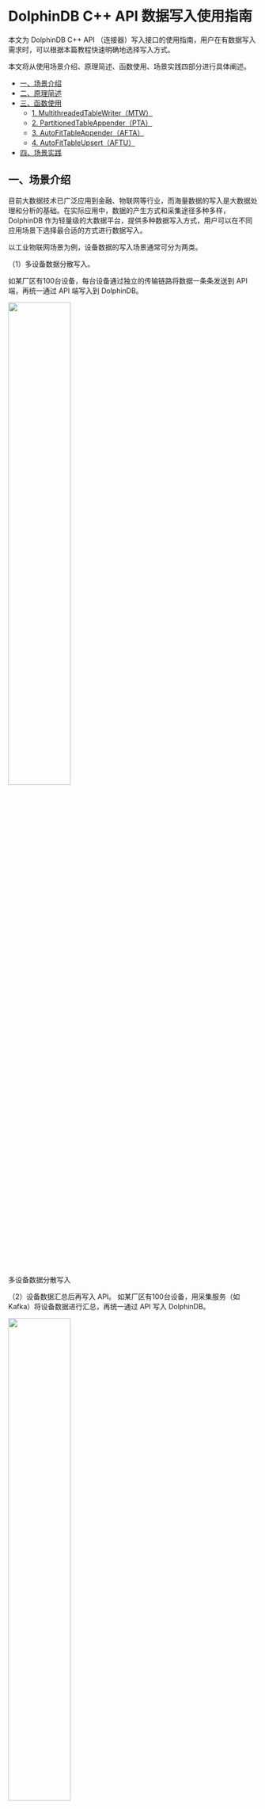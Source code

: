 # DolphinDB C++ API 数据写入使用指南

本文为 DolphinDB C++ API （连接器）写入接口的使用指南，用户在有数据写入需求时，可以根据本篇教程快速明确地选择写入方式。

本文将从使用场景介绍、原理简述、函数使用、场景实践四部分进行具体阐述。
- [一、场景介绍](#一场景介绍)
- [二、原理简述](#二原理简述)
- [三、函数使用](#三函数使用)
	- [1. MultithreadedTableWriter（MTW）](#1-multithreadedtablewritermtw)
	- [2. PartitionedTableAppender（PTA）](#2-partitionedtableappenderpta)
	- [3. AutoFitTableAppender（AFTA）](#3-autofittableappenderafta)
	- [4. AutoFitTableUpsert（AFTU）](#4-autofittableupsertaftu)
- [四、场景实践](#四场景实践)

## 一、场景介绍

目前大数据技术已广泛应用到金融、物联网等行业，而海量数据的写入是大数据处理和分析的基础。在实际应用中，数据的产生方式和采集途径多种多样，DolphinDB 作为轻量级的大数据平台，提供多种数据写入方式，用户可以在不同应用场景下选择最合适的方式进行数据写入。

以工业物联网场景为例，设备数据的写入场景通常可分为两类。

（1）多设备数据分散写入。

如某厂区有100台设备，每台设备通过独立的传输链路将数据一条条发送到 API 端，再统一通过 API 端写入到 DolphinDB。

<img src="./images/ddb_cpp_api_connector/1_1.png" width=50%>

多设备数据分散写入

（2）设备数据汇总后再写入 API。
如某厂区有100台设备，用采集服务（如 Kafka）将设备数据进行汇总，再统一通过 API 写入 DolphinDB。

<img src="./images/ddb_cpp_api_connector/1_2.png" width=50%>

设备数据汇总写入

针对以上场景，DolphinDB C++ API 提供了多种写入方法，以实现不同来源数据的高效写入：

| **设备场景**     | **写入DolphinDB表的类型** | **调用DolphinDB 函数**            | **实现方式**    |
|--------------|----------------------|-------------------------------|-------------|
| 多设备数据一条条分散写入 | ALL                  | MTW（MultithreadedTableWriter） | 缓冲行数据后并行写入  |
| 设备数据汇总写入     | ALL                  | MTW（MultithreadedTableWriter） | 将合并的行数据并行写入 |
| 设备数据汇总写入     | 内存表                  | tableInsert                   | 单表写入        |
| 设备数据汇总写入     | 分布式表                 | PTA（PartitionedTableAppender） | 多线程按列批量写入   |
| 设备数据汇总写入     | 分布式表                 | AFTA（AutoFitTableAppender）    | 单线程按列批量写入   |

MTW 的写入方式可以适配多种写入场景，推荐首次接触 DolphinDB 的用户使用 MTW 方法；

tableInsert 方法可以将汇总数据简单快速地写入内存表；

而对于分布式表，C++ API 提供了保障并行写入的 PTA 方法，以及更简单易用，能自动转换写入数据字段类型的 AFTA/AFTU 方法。

## 二、原理简述

传统的开发人员通常对关系型数据库的行式存储（Row-Based）比较熟悉，数据按单行或多行的方式提交并写入，这种写入方式很容易理解，但是基于行式存储的数据库实际上并不是为大数据处理而设计的，海量数据的写入很容易遇到性能瓶颈。

DolphinDB 采用列式存储（Column-Based），在内存中维护一个 Cache Engine，当数据写入文件时，并不是直接写入到磁盘，而是先写入操作系统的缓冲页面中，再批量写入磁盘。为了确保写入数据不会在内存中丢失， DolphinDB 使用 WAL（Write Ahead Logging）的机制。详情可参考 DolphinDB 用户手册的[数据模型](https://www.dolphindb.cn/cn/help/DatabaseandDistributedComputing/Database/DataModel.html)。

以一个5列（字段）的数据表为例，写入100万行的数据时，行式存储按行方式提交并写入，需要执行100万次的文件写入操作；而列式存储对单列进行写入，可以按列一次性提交100万个值，最少仅需5次文件操作就能完成数据写入。两种写入方式在海量数据的处理方面性能差异巨大。

<img src="./images/ddb_cpp_api_connector/2_1.png" width=60%>

行式存储和列式存储对比（图片来源于网络）

通常我们在为大数据应用场景规划写入方式前，需要理解以上列式存储的写入方式。按列批量写入能最大化发挥列式存储的优势，而当实际场景下多个设备写入数据较为分散时，可以选择有数据缓冲的 API 方法如 MTW，以获得最佳写入性能。

DolphinDB C++ API 支持多种数据写入方法，涵盖多样化的写入场景需求，主要特点如下：

| **写入方式 **              | **特点 **                                                                                       |
|----------------------------|-------------------------------------------------------------------------------------------------|
| MTW                        | - 官方推荐用法<br/> - 按行接收数据<br/> - 内置数据缓冲队列<br/> - 多线程异步并发写入<br/>       |
| tableInsert                | - 方便简单，速度快<br/> - 事务机制下，同一分区不能同时写入两条数据，因此不建议写入分布式表<br/> |
| PTA                        | - 按表写入<br/> - 内置连接池<br/> - 自动按分区同步并行写入<br/>                                 |
| AFTA                       | - 自动转换字段类型写入<br/> - 适用于历史数据整表落盘，追加写入<br/> - 单线程同步写入<br/>       |
| AFTU                       | - AFTA 更新写的版本                                                                               |
| BatchTableWriter（旧版本） | - 因兼容性而保留的旧版函数<br/> - 实时数据落盘，数据按行写入<br/> - 单线程同步写入<br/>         |

- MTW 支持高效按行写入，通过内置数据缓冲队列，MTW 将数据统一发送到 DolphinDB ，可以保证单条数据的写入效率，适用于多设备一条条分散写入场景。当性能要求不高时，也可用于第三方平台汇总数据后批量写入 API 的场景。
  MTW 是对 BatchTableWriter（旧版本）的升级，二者均支持数据分散地从第三方平台传输到客户端的场景。MTW 的默认功能和 BatchTableWriter 一致，但支持多线程的并发写入。目前 BatchTableWriter 方式已经完全被 MTW 替代，仅因为兼容性而保留。
- tableInsert 使用简单高效，可以支持数据汇总写入场景，若写入的 DolphinDB 表为内存表，可以选择 tableInsert 或者 PTA；但 tableInsert 没有分区写入保障机制，在开启事务机制的情况下，不建议写入分布式表。
- PTA 能够自动按分区实现同步并行写入，适用于数据汇总写入场景。按列并行写入的机制确保了 PTA 方式在批量写入场景下拥有性能优势。
- AFTA 能够自动将 C++ 字段类型转换为 DolphinDB 字段类型完成写入，使用上较 PTA 更为简单，同样适合数据汇总写入场景。PTA 的写入速度要好于 AFTA，在对写入效率有要求且仅进行追加写的情况下，建议优先考虑 PTA。
- AFTU 是 AFTA 的更新写版本，更适合于重复数据存在的场景，读取新数据不存在重复时直接插入，存在重复时更新。针对数据写入是否需要更新，即当写入的数据在数据库中已有相同的主键或者相同的指定字段时，选择更新该条旧数据或者直接插入新数据，C++ API 给出了不同的写入方式。其中，MTW 内部分别实现了更新写和追加写，以 *mode* 参数的形式提供选择；而 PTA 仅提供了追加写的方式。

MTW，PTA，AFTA，AFTU 四种方法涵盖了绝大多数写入场景，其底层实现均调用了 `tableInsert` 或 `upsert!` （DolphinDB 脚本函数，关于 `tableInsert` 的更多介绍请参考 [tableInsert — DolphinDB 2.0 documentation](https://www.dolphindb.cn/cn/help/FunctionsandCommands/FunctionReferences/t/tableInsert.html)）。下节将重点介绍 MTW，PTA，AFTA，AFTU 四种函数的使用。

DolphinDB C++ API 的具体安装教程可参考 [README_CN.md · dolphindb/api-cplusplus - Gitee](https://gitee.com/dolphindb/api-cplusplus/blob/release200/README_CN.md)。

## 三、函数使用

### 1. MultithreadedTableWriter（MTW）

MTW 可以向内存表、流表、分区表、维度表中写入数据。不仅在内部实现并发写入，还可在 API 端创建多个 MTW 对象并发执行写入任务，MTW 也支持整型、时间等类型的内部自动转换。

MTW 在 API 端维护一个数据缓冲队列，API 端可调用写线程将数据按条持续写入缓冲队列，数据在缓冲队列堆积到一定数量后将一并被传送到服务器端。客户端创建出用户指定数目的 DolphinDB 连接，然后按照分区分配写入数据。在事务机制下，DolphinDB 不允许多个线程同时向同一个分区写入数据。

首先创建一个 MTW 对象。创建 MTW 时可指定每列的压缩方式。代码如下：

```
vector<COMPRESS_METHOD> compress;
for(int i=0;i<102;i++)compress.push_back(COMPRESS_LZ4);   // 每列的压缩方式
MultithreadedTableWriter writer(
      "127.0.0.1", 9900, "admin","123456","dfs://test_MultithreadedTableWriter","collect",NULL,false,NULL,1000,1,10,"deviceid", &compress);   
```

MTW 的构造函数参数详见 [README_CN.md · dolphindb/api-cplusplus - Gitee](https://gitee.com/dolphindb/api-cplusplus/blob/release200/README_CN.md#832-multithreadedtablewriter) 。另外，*dbName*，*partitionColumnName*，*threadCount* 三个参数在写入不同类型的表时有很大区别，具体见下表。

| **表类型** | **参数1：dbName** | **参数2：partitionColumnName** | **参数3：threadCount** |
| :--------- | :---------------- | :----------------------------- | :--------------------- |
| 内存表     | “”                | 任意字段                       | >=1                    |
| 流表       | “”                | 任意字段                       | >=1                    |
| 分区表     | 实际数据库名      | 某个分区字段                   | >=1                    |
| 维度表     | 实际数据库名      | “”                             | 1                      |

接着在 API 端创建子线程插入数据到缓冲队列。当需要写入的数据量较大时，可根据实际情况在 API 端使用更多的线程。insert 方法需传入一个 ErrorCodeInfo 对象和一串变长参数，每个变长参数都代表一个字段值。

具体代码如下：

```
int rows = 1000; //行数
int cols = 5;   //列数
vector<ConstantSP> datas;
TableSP bt = conn.run("t0 = loadText('"+DATA_FIRE+"');t0");// 模拟数据源从 csv 文件导入
for(int i = 0; i< rows; ++i){
    for(int j = 0; j < cols; ++j)
        datas.emplace_back(bt->getColumn(j)->get(i));
}
// 创建线程
thread t([&]() {
    try {
        for(int i=0;i < bt->rows();i++){
           ErrorCodeInfo pErrorInfo;
           writer.insert(pErrorInfo,
                      datas[0], datas[1], datas[2], datas[3], datas[4] // 含5个字段的数据
           );
        }
    }catch (exception &e) {
         cerr << "MTW exit with exception: " << e.what() << endl;
    }
});
// 等待插入线程结束
t.join();
```

在 MTW 运行时，可能会发生写入错误，使用下述代码，获取对象当前的运行状态。

```
MultithreadedTableWriter::Status status;
writer.getStatus(status);
if (status.hasError()) {
	cout << "error in writing: " << status.errorInfo << endl;
}
```

`status` 对象的属性和方法详见 [README_CN.md · dolphindb/api-cplusplus - Gitee](https://gitee.com/dolphindb/api-cplusplus/blob/release200/README_CN.md#dolphindb-c-api)  。

注意，API 端的写入线程结束不代表 MTW 完全退出，需使用 `waitForThreadCompletion` 方法等待 MTW 完全退出。同时，MTW 需要在内存中缓存写入数据，当 API 异常退出时可能会造成已缓存数据的丢失，因此需要合理配置缓存写入数量，以适配性能和高可用场景需求。

当 MTW 写入出现错误，需调用 `getUnwrittenData` 方法获取未写入数据。若有未写入数据，则需再次创建 MTW 对象进行写入。代码如下：

```
writer.getStatus(status);
    if (status.hasError()) {
        cout << "error after write complete: " << status.errorInfo << endl;
        // 获取未写入的数据
        std::vector<std::vector<ConstantSP>*> unwrittenData;
        writer.getUnwrittenData(unwrittenData);
        cout << "unwriterdata length " << unwrittenData.size() << endl;
        if (!unwrittenData.empty()) {
            try {
                // 重新写入这些数据，原有的 MTW 因为异常退出已经不能用了，需要创建新的 MTW
                cout << "create new MTW and write again." << endl;
                MultithreadedTableWriter newWriter("183.136.170.167", 9900, "admin", "123456", "dfs://test_MultithreadedTableWriter", "collect", NULL,false,NULL,1000,1,5,"deviceid", &compress);
                ErrorCodeInfo errorInfo;
                // 插入未写入的数据
                if (newWriter.insertUnwrittenData(unwrittenData, errorInfo)) {
                    // 等待写入完成后检查状态
                    newWriter.waitForThreadCompletion();
                    newWriter.getStatus(status);
                    if (status.hasError()) {
                        cout << "error in write again: " << status.errorInfo << endl;
                    }
                }
                else {
                    cout << "error in write again: " << errorInfo.errorInfo << endl;
                }
            }
            catch (exception &e) {
                cerr << "new MTW exit with exception: " << e.what() << endl;
            }
        }
    }
```

至此，MTW 的使用流程介绍完毕。

### 2. PartitionedTableAppender（PTA）

PTA 设计一个连接池，获取分布式表的分区信息后，将分区分配给连接池来并行写入。

> PartitionedTableAppender 可向分布式表中写入数据

PTA 的使用简洁方便，创建一个连接池对象和 PTA 对象。注意，对象创建时需要指定写入表的分区字段，尽量使分区个数与连接池中连接个数相同。因为线程多反而会增加线程创建和销毁开销，而线程少无法最大利用服务器资源。当每个分区都能同时进行写入并且没有多余的线程创建，PTA 写入效率最高，资源分配也最合理。代码如下：

```
DBConnectionPool pool("127.0.0.1", 9900, 5, "admin", "123456");
// 分区列传入 deviceid 或 ts 均可，保证可以使用多线程写入数据集多个分区，因为 DolphinDB 开启事务时不允许多个 writer 同时写入到一个分区内
PartitionedTableAppender appender("dfs://test_PartitionedTableAppender", "collect","deviceid", pool);  
appender.append(bt);
pool.shutDown(); 
```

若当前连接池不再使用，会自动被释放，但存在释放延时，可以通过调用 `shutDown()` 等待线程任务执行结束后立即释放连接。

### 3. AutoFitTableAppender（AFTA）

AFTA 建立与 server 的连接后，对列数、列字段名、列字段类型等基础信息进行判断，完成整型、时间类型等字段的自动转换，随即使用 tableInsert 进行写入，目前 AFTA 与 AFTU 尚不支持整型与浮点型数据间的转换。

> AutoFitTableAppender 内部实现简单，实用性高。可向流表、内存表、分区表、磁盘表写入数据

AFTA 的使用较 PTA 更为简单，创建完 AFTA 对象后即可调用 `append()` 写入。具体代码如下：

```
AutoFitTableAppender appender("dfs://test_AutoFitTableAppender", "collect", conn);
appender.append(bt);
```

### 4. AutoFitTableUpsert（AFTU）

创建 AFTU 时可指定字段 `keycolName`，当新插入数据的指定字段不与数据库中已有数据重复时，AFTU 直接将数据插入，而当该字段出现重复时，AFTU 可以对该条数据进行更新。

> AutoFitTableUpsert 更适合于有重复数据写入的场景

类似于 AFTA，通过创建的 AFTU，调用 `upsert()` 即可完成数据的写入和更新：

```
vector<string> keycolName = {"id"};
AutoFitTableUpsert aftu("dfs://test_AutoFitTableUpsert", "collect", conn, false, &keycolName);
aftu.upsert(bt);
```

以下就追加写入和更新写入场景提供了更全面的选择参考：

| **数据写入场景**   | **字段类型自动匹配** | **追加写入**  | **更新写入**  |
|----------------|------------------|-----------|-----------|
| 多设备分散写入 | 否               | MTW       | MTW       |
| 数据汇总写入   | 否               | PTA、MTW  | MTW       |
| 数据汇总写入   | 是               | AFTA、MTW | AFTU、MTW |

在底层实现上，AFTA 和 AFTU 通过整表插入的方式实现批量数据写入；而 MTW 通过维护数据缓冲队列实现批量数据异步写入。若需要使用 C++ API 实现整表数据的写入，推荐使用 AFTA 或 AFTU。

## 四、场景实践

以下场景案例展示了使用 DolphinDB C++ API 实现数据写入的流程：

某设备实验平台有100台设备，单台设备有1000个测点，实验平台需要采集设备的测点信息从而评估设备的使用情况。

实验平台要求测点信息按单值模型存储，每台设备每隔5分钟对所有1000个测点进行数据采集，汇总所有设备的数据后通过消息中间件统一传输到 API 端。实验平台要求支持对数据的批量写入，同时保证数据类型的一致性，不需要数据类型自动转换；若客户端意外崩溃，重启后 API 可重新接受数据。这种场景下采用 MTW 方法将实时数据写入数据库，其流程图如下：

<img src="./images/ddb_cpp_api_connector/4_1.png" width=70%>

实时数据落盘流程图

 

**数据集：**

- 记录描述：100台设备，每台1000个测点，采集频率5分钟1次，采集持续10天
- 记录行数：2.6亿行 
- 磁盘占用：1116 MB
- 字段数量：6 
- 字段样式：
  - ts：数采时间
  - deviceCode：设备编号
  - logicalPostionId：逻辑位置ID
  - physicalPostionId：物理位置ID
  - propertyCode：属性测点编码
  - propertyValue：测点值（累计产量）

 

**准备工作：**

首先要在 server 端创建分布式数据库 `db_demo`、分区表 `collect`：

```
// 建立分布式数据库及分区表
dbname="dfs://db_demo"
tablename="collect"
cols_info=`ts`deviceCdoe`logicalPostionId`physicalPostionId`propertyCode`propertyValue
cols_type=[DATETIME,SYMBOL,SYMBOL,SYMBOL,SYMBOL,INT]
t=table(1:0,cols_info,cols_type)
db=database(dbname,VALUE,[2022.11.01],engine=`TSDB)
pt=createPartitionedTable(db,t,tablename,`ts,,`deviceCdoe`ts)
```

然后创建一张流数据表 `streamtable`，使用 MTW 方式将数据写入这张流表，然后订阅流表，数据将从流表流向分区表 `collect`：

```
// 建立流表
def saveToDFS(mutable dfstable, msg): dfstable.append!(msg)
share streamTable(1:0, cols_info, cols_type) as streamtable;
subscribeTable(tableName="streamtable", actionName="savetodfs", offset=0, handler=saveToDFS{pt}, msgAsTable=true, batchSize=1000, throttle=1)
```

也可直接在 C++ 代码中使用 `conn.run(script)` 的方式运行此段代码。

**接口调用：**

创建一个 MTW 对象，订阅流表

```
// 建立writer对象
MultithreadedTableWriter writer(
            "183.136.170.167", 9900, "admin","123456","","streamtable",NULL,false,NULL,1000,1,5,"deviceid", &compress);  
MultithreadedTableWriter::Status status;  // 保存 writer 状态
```

这里需要说明的是，本文着重介绍 API 的写入，通过模拟来展示从第三方平台采集数据到 API 端写入这一过程。此外，本场景在 API 端使用单线程写入数据，用户可根据实际场景使用多线程提高 API 端写入效率，完整代码见附件 API_mtw.cpp。

```
// 模拟接受批量数据，创建单线程写入数据
// bt 模拟接收消息中间件发送的数据，按设备（每台设备1000条数据）遍历采集数据
for(int i=0;i < (bt->rows())/1000;i++){
	system_clock::duration begin = system_clock::now().time_since_epoch();
	milliseconds milbegin = duration_cast<milliseconds>(begin);
	// 每台数据共1000个测点，写入1000行
	for(int j=i*1000;j<(i+1)*1000;j++){
		ErrorCodeInfo pErrorInfo;
		// 模拟对单条数据6个字段的写入
		writer.insert(pErrorInfo,
			datas[i*6+0], datas[i*6+1], datas[i*6+2], datas[i*6+3], datas[i*6+4], datas[i*6+5]
		)
	}
	system_clock::duration end = system_clock::now().time_since_epoch();
	milliseconds milend = duration_cast<milliseconds>(end);
	if((milend.count()-milbegin.count())<5000){
		// 控制模拟写入的频率
		sleep_for(std::chrono::milliseconds(5000-(milend.count()-milbegin.count())));
	}
}
```

若后台线程发生错误，MTW 可能退出后未将数据全部写入服务器（包括导致后台线程错误的那一批数据，这批数据可能已经写入服务器也可能未写入服务器）

```
// 检查写入完成后 MTW 状态
writer.getStatus(status);
```

该情况下首先获取未完成写入的数据

```
// 获取未写入的数据
std::vector<std::vector<ConstantSP>*> unwrittenData;
writer.getUnwrittenData(unwrittenData);
cout << "Unwritten data length " << unwrittenData.size() << endl;
```

重新写入上述数据

```
// 重新写入这些数据，原有的 MTW 因为异常退出已经不能用了，需要创建新的 MTW
MultithreadedTableWriter newWriter("192.168.0.61", 8848, "admin", "123456", "dfs://test_MultithreadedTableWriter", "collect", NULL,false,NULL,10000,1,10,"deviceid", &compress);
ErrorCodeInfo errorInfo;
// 插入获取到的未写入数据      
if (newWriter.insertUnwrittenData(unwrittenData, errorInfo)) {
	// 等待写入完成后检查状态
	newWriter.waitForThreadCompletion();
	newWriter.getStatus(status);
	if (status.hasError()) {
		cout << "error in write again: " << status.errorInfo << endl;
	}
}
else {
	cout << "error in write again: " << errorInfo.errorInfo << endl;
}
```



附件：

 [ddb_cpp_api_connector](script/ddb_cpp_api_connector) 